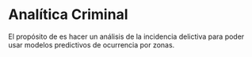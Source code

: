 # Analítica Criminal
El propósito de es hacer un análisis de la incidencia delictiva para poder usar modelos predictivos de ocurrencia por zonas.
